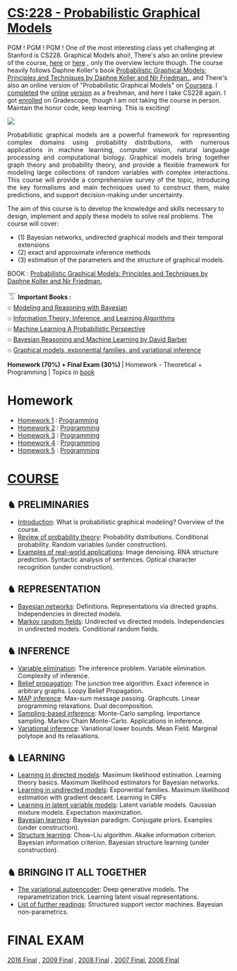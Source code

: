 # [CS:228 - Probabilistic Graphical Models](https://cs.stanford.edu/~ermon/cs228/index.html)

PGM ! PGM ! PGM ! One of the most interesting class yet challenging at Stanford is CS228. Graphical Models ahoi!, There's also an online preview of the course, [here](http://scpd.stanford.edu/search/publicCourseSearchDetails.do?method=load&courseId=11761) or [here](https://mvideos.stanford.edu/Previews) , only  the overview lecture though. The course heavily follows Daphne Koller's book [Probabilistic Graphical Models: Principles and Techniques by Daphne Koller and Nir Friedman.](https://github.com/SKKSaikia/CS228_PGM/blob/master/Probabilistic%20Graphical%20Models%20-%20Principles%20and%20Techniques.pdf), and There's also an online version of "Probabilistic Graphical Models" on [Coursera](https://www.coursera.org/specializations/probabilistic-graphical-models). I [completed](https://www.coursera.org/account/accomplishments/specialization/R63SHPRXHBC8) the [online](https://github.com/liang456/Stanford-Probabilistic-Graphical-Models-Coursera) [version](https://github.com/kuo000/stanford-pgm) as a freshman, and here I take CS228 again. I got [enrolled](https://github.com/SKKSaikia/CS228_PGM/blob/master/gradescope.PNG) on Gradescope, though I am not taking the course in person. Maintain the honor code, keep learning. This is exciting!

<img src="https://github.com/SKKSaikia/CS228_PGM/blob/master/cs228.PNG">

<p align="justify"> Probabilistic graphical models are a powerful framework for representing complex domains using probability distributions, with numerous applications in machine learning, computer vision, natural language processing and computational biology. Graphical models bring together graph theory and probability theory, and provide a flexible framework for modeling large collections of random variables with complex interactions. This course will provide a comprehensive survey of the topic, introducing the key formalisms and main techniques used to construct them, make predictions, and support decision-making under uncertainty.</p>

The aim of this course is to develop the knowledge and skills necessary to design, implement and apply these models to solve real problems. The course will cover: 
- (1) Bayesian networks, undirected graphical models and their temporal extensions
- (2) exact and approximate inference methods
- (3) estimation of the parameters and the structure of graphical models.

BOOK : [Probabilistic Graphical Models: Principles and Techniques by Daphne Koller and Nir Friedman.](https://github.com/SKKSaikia/CS228_PGM/blob/master/Probabilistic%20Graphical%20Models%20-%20Principles%20and%20Techniques.pdf)

𓄆 <b>Important Books : </b><br/>
𓊖 [Modeling and Reasoning with Bayesian](https://github.com/SKKSaikia/CS228_PGM/blob/master/Modeling%20and%20Reasoning%20with%20Bayesian.pdf) <br/>
𓊖 [Information Theory, Inference, and Learning Algorithms](https://github.com/SKKSaikia/CS228_PGM/blob/master/books/Information%20Theory%2C%20Inference%2C%20and%20Learning%20Algorithms%20by%20David%20J.%20C.%20Mackay.pdf) <br/>
𓊖 [Machine Learning A Probabilistic Perspective](https://doc.lagout.org/science/Artificial%20Intelligence/Machine%20learning/Machine%20Learning_%20A%20Probabilistic%20Perspective%20%5BMurphy%202012-08-24%5D.pdf) <br/>
𓊖 [Bayesian Reasoning and Machine Learning by David Barber](https://github.com/SKKSaikia/CS228_PGM/blob/master/books/Bayesian%20Reasoning%20and%20Machine%20Learning%20by%20David%20Barber.pdf) <br/>
𓊖 [Graphical models, exponential families, and variational inference](https://github.com/SKKSaikia/CS228_PGM/blob/master/Graphical%20models%2C%20exponential%20families%2C%20and%20variational%20inference%20by%20Martin%20J.%20Wainwright%20and%20Michael%20I.%20Jordan.pdf) <br/>

<b> Homework (70%) + Final Exam (30%) </b>| Homework - Theoretical + Programming | Topics in [book](https://github.com/SKKSaikia/CS228_PGM/blob/master/book.PNG)

# Homework

- [Homework 1](https://github.com/SKKSaikia/CS228_PGM/blob/master/hw/hw1.pdf) : [Programming](https://github.com/SKKSaikia/CS228_PGM/tree/master/hw/hw1)
- [Homework 2](https://github.com/SKKSaikia/CS228_PGM/blob/master/hw/hw2.pdf) : [Programming](https://github.com/SKKSaikia/CS228_PGM/tree/master/hw/hw2)
- [Homework 3](https://github.com/SKKSaikia/CS228_PGM/blob/master/hw/hw3.pdf) : [Programming](https://github.com/SKKSaikia/CS228_PGM/tree/master/hw/hw3)
- [Homework 4](https://github.com/SKKSaikia/CS228_PGM/blob/master/hw/hw4.pdf) : [Programming](https://github.com/SKKSaikia/CS228_PGM/tree/master/hw/hw4)
- [Homework 5]() : [Programming](https://github.com/SKKSaikia/CS228_PGM/tree/master/hw/hw5)

# [COURSE](https://ermongroup.github.io/cs228-notes/)

<h2><b> ♞ PRELIMINARIES </b></h2>

- [Introduction](https://ermongroup.github.io/cs228-notes/preliminaries/introduction/): What is probabilistic graphical modeling? Overview of the course. <br/>
- [Review of probability theory](https://ermongroup.github.io/cs228-notes/preliminaries/probabilityreview/): Probability distributions. Conditional probability. Random variables (under construction). <br/>
- [Examples of real-world applications](https://ermongroup.github.io/cs228-notes/preliminaries/applications/): Image denoising. RNA structure prediction. Syntactic analysis of sentences. Optical character recognition (under construction). <br/>

<h2><b> ♞ REPRESENTATION </b></h2>

- [Bayesian networks](https://ermongroup.github.io/cs228-notes/representation/directed/): Definitions. Representations via directed graphs. Independencies in directed models. <br/>
- [Markov random fields](https://ermongroup.github.io/cs228-notes/representation/undirected/): Undirected vs directed models. Independencies in undirected models. Conditional random fields. <br/>

<h2><b> ♞ INFERENCE </b></h2>

- [Variable elimination](https://ermongroup.github.io/cs228-notes/inference/ve/): The inference problem. Variable elimination. Complexity of inference. <br/>
- [Belief propagation](https://ermongroup.github.io/cs228-notes/inference/jt/): The junction tree algorithm. Exact inference in arbitrary graphs. Loopy Belief Propagation. <br/>
- [MAP inference](https://ermongroup.github.io/cs228-notes/inference/map/): Max-sum message passing. Graphcuts. Linear programming relaxations. Dual decomposition. <br/>
- [Sampling-based inference](https://ermongroup.github.io/cs228-notes/inference/sampling/): Monte-Carlo sampling. Importance sampling. Markov Chain Monte-Carlo. Applications in inference. <br/>
- [Variational inference](https://ermongroup.github.io/cs228-notes/inference/variational/): Variational lower bounds. Mean Field. Marginal polytope and its relaxations. <br/>

<h2><b> ♞ LEARNING </b></h2>

- [Learning in directed models](https://ermongroup.github.io/cs228-notes/learning/directed/): Maximum likelihood estimation. Learning theory basics. Maximum likelihood estimators for Bayesian networks. <br/>
- [Learning in undirected models](https://ermongroup.github.io/cs228-notes/learning/undirected/): Exponential families. Maximum likelihood estimation with gradient descent. Learning in CRFs <br/>
- [Learning in latent variable models](https://ermongroup.github.io/cs228-notes/learning/latent/): Latent variable models. Gaussian mixture models. Expectation maximization. <br/>
- [Bayesian learning](https://ermongroup.github.io/cs228-notes/learning/bayesianlearning/): Bayesian paradigm. Conjugate priors. Examples (under construction). <br/>
- [Structure learning](https://ermongroup.github.io/cs228-notes/learning/structLearn/): Chow-Liu algorithm. Akaike information criterion. Bayesian information criterion. Bayesian structure learning (under construction). <br/>

<h2><b> ♞ BRINGING IT ALL TOGETHER </b></h2>

- [The variational autoencoder](https://ermongroup.github.io/cs228-notes/extras/vae/): Deep generative models. The reparametrization trick. Learning latent visual representations. <br/>
- [List of further readings](https://ermongroup.github.io/cs228-notes/extras/readings/): Structured support vector machines. Bayesian non-parametrics. <br/>

# FINAL EXAM

[2016 Final](https://github.com/SKKSaikia/CS228_PGM/blob/master/exam/final16_with_sols.pdf) , [2009 Final](https://github.com/SKKSaikia/CS228_PGM/blob/master/exam/CS228%20WINTER%202009%20FINAL%20SOLUTION%20(1)%20Using%20...%20-%20Stanford%20AI%20Lab.pdf) , [2008 Final](https://github.com/SKKSaikia/CS228_PGM/blob/master/exam/final-08.pdf) , [2007 Final](https://github.com/SKKSaikia/CS228_PGM/blob/master/exam/final040407.pdf), [2006 Final](https://github.com/SKKSaikia/CS228_PGM/blob/master/exam/final-06.pdf) 
